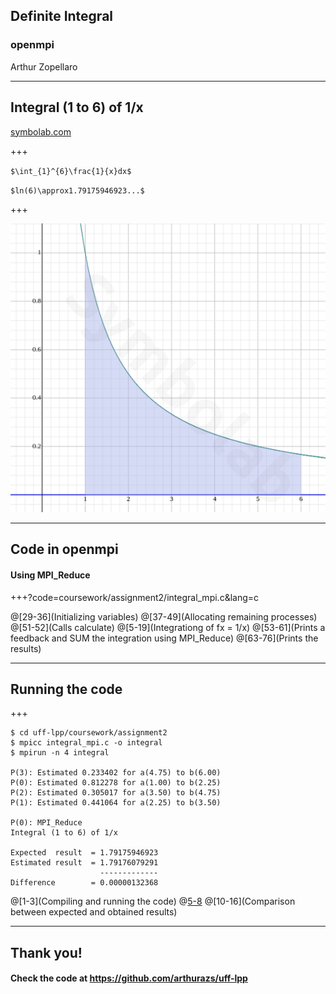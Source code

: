 ## Definite Integral
### openmpi

Arthur Zopellaro

---

## Integral (1 to 6) of 1/x
[symbolab.com](https://www.symbolab.com/solver/definite-integral-calculator/)

+++

`$\int_{1}^{6}\frac{1}{x}dx$`

`$ln(6)\approx1.79175946923...$`

+++

![Graph](coursework/assignment2/graph.png)

---

## Code in openmpi
#### Using MPI_Reduce

+++?code=coursework/assignment2/integral_mpi.c&lang=c

@[29-36](Initializing variables)
@[37-49](Allocating remaining processes)
@[51-52](Calls calculate)
@[5-19](Integrationg of fx = 1/x)
@[53-61](Prints a feedback and SUM the integration using MPI_Reduce)
@[63-76](Prints the results)

---

## Running the code

+++

```
$ cd uff-lpp/coursework/assignment2
$ mpicc integral_mpi.c -o integral
$ mpirun -n 4 integral

P(3): Estimated 0.233402 for a(4.75) to b(6.00)
P(0): Estimated 0.812278 for a(1.00) to b(2.25)
P(2): Estimated 0.305017 for a(3.50) to b(4.75)
P(1): Estimated 0.441064 for a(2.25) to b(3.50)

P(0): MPI_Reduce
Integral (1 to 6) of 1/x

Expected  result  = 1.79175946923
Estimated result  = 1.79176079291
                    -------------
Difference        = 0.00000132368

```

@[1-3](Compiling and running the code)
@[5-8](Feedback)
@[10-16](Comparison between expected and obtained results)

---

## Thank you!
#### Check the code at https://github.com/arthurazs/uff-lpp
